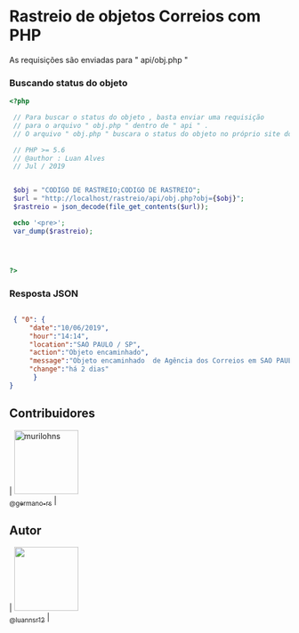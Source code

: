 # Rastreio de objetos Correios com PHP

As requisições são enviadas para " api/obj.php "

### Buscando status do objeto
```php
<?php

 // Para buscar o status do objeto , basta enviar uma requisição
 // para o arquivo " obj.php " dentro de " api " .
 // O arquivo " obj.php " buscara o status do objeto no próprio site dos correios

 // PHP >= 5.6
 // @author : Luan Alves
 // Jul / 2019


 $obj = "CODIGO DE RASTREIO;CODIGO DE RASTREIO";
 $url = "http://localhost/rastreio/api/obj.php?obj={$obj}";
 $rastreio = json_decode(file_get_contents($url));

 echo '<pre>';
 var_dump($rastreio);




?>
```

### Resposta JSON
```json

 { "0": {
     "date":"10/06/2019",
     "hour":"14:14",
     "location":"SAO PAULO / SP",
     "action":"Objeto encaminhado",
     "message":"Objeto encaminhado  de Agência dos Correios em SAO PAULO / SP para Unidade de Tratamento em SAO PAULO / SP",
     "change":"há 2 dias"
      }
}

```

## Contribuidores

| [<img alt="murilohns" src="https://github.com/germano-rs.png?size=115" width="115"><br><sub>@germano-rs</sub>](https://github.com/germano-rs) |

## Autor

| [<img src="https://github.com/luannsr12.png?size=115" width=115><br><sub>@luannsr12</sub>](https://github.com/luannsr12) |
